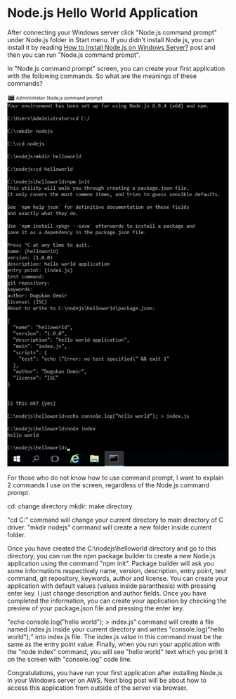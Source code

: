 # Node.js Hello World Application

After connecting your Windows server click "Node.js command prompt" under Node.js folder in Start menu. If you didn't install Node.js, you can install it by reading [How to Install Node.js on Windows Server?](http://dogukandemir.com/en/how-to-install-node-js-on-windows-server/) post and then you can run "Node.js command prompt".

In "Node.js command prompt" screen, you can create your first application with the following commands. So what are the meanings of these commands?

![Node.js Hello World](https://raw.githubusercontent.com/dogukandemir/blog-posts/master/en/nodejs-hello-world-application/images/npm-init.png)



For those who do not know how to use command prompt, I want to explain 2 commands I use on the screen, regardless of the Node.js command prompt.

cd: change directory
mkdir: make directory

"cd C:\" command will change your current directory to main directory of C driver.
"mkdir nodejs" command will create a new folder inside current folder.

Once you have created the C:\nodejs\helloworld directory and go to this directory, you can run the npm package builder to create a new Node.js application using the command "npm init". Package builder will ask you some informations respectively name, version, description, entry point, test command, git repository, keywords, author and license. You can create your application with default values (values inside paranthesis) with pressing enter key. I just change description and author fields. Once you have completed the information, you can create your application by checking the preview of your package.json file and pressing the enter key.

"echo console.log("hello world"); > index.js" command will create a file named index.js inside your current directory and writes "console.log("hello world");" into index.js file. The index.js value in this command must be the same as the entry point value. Finally, when you run your application with the "node index" command, you will see "hello world" text which you print it on the screen with "console.log" code line.

Congratulations, you have run your first application after installing Node.js in your Windows server on AWS. Next blog post will be about how to access this application from outside of the server via browser.